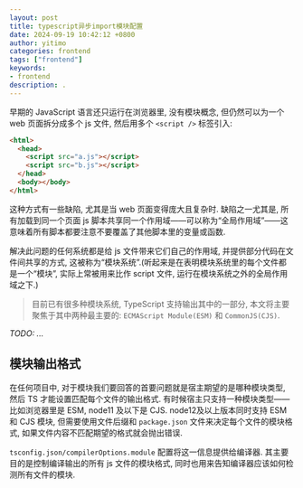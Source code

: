```yaml
---
layout: post
title: typescript异步import模块配置
date: 2024-09-19 10:42:12 +0800
author: yitimo
categories: frontend
tags: ["frontend"]
keywords:
- frontend
description: .
---
```


早期的 JavaScript 语言还只运行在浏览器里, 没有模块概念, 但仍然可以为一个 web 页面拆分成多个 js 文件, 然后用多个 ``<script />`` 标签引入:

``` html
<html>
  <head>
    <script src="a.js"></script>
    <script src="b.js"></script>
  </head>
  <body></body>
</html>
```

这种方式有一些缺陷, 尤其是当 web 页面变得庞大且复杂时. 缺陷之一尤其是, 所有加载到同一个页面 js 脚本共享同一个作用域——可以称为“全局作用域”——这意味着所有脚本都要注意不要覆盖了其他脚本里的变量或函数.

解决此问题的任何系统都是给 js 文件带来它们自己的作用域, 并提供部分代码在文件间共享的方式, 这被称为“模块系统”.(听起来是在表明模块系统里的每个文件都是一个“模块”, 实际上常被用来比作 script 文件, 运行在模块系统之外的全局作用域之下.)

> 目前已有很多种模块系统, TypeScript 支持输出其中的一部分, 本文将主要聚焦于其中两种最主要的: ``ECMAScript Module(ESM)`` 和 ``CommonJS(CJS)``.

*TODO: ...*

## 模块输出格式

在任何项目中, 对于模块我们要回答的首要问题就是宿主期望的是哪种模块类型, 然后 TS 才能设置匹配每个文件的输出格式. 有时候宿主只支持一种模块类型——比如浏览器里是 ESM, node11 及以下是 CJS. node12及以上版本同时支持 ESM 和 CJS 模块, 但需要使用文件后缀和 ``package.json`` 文件来决定每个文件的模块格式, 如果文件内容不匹配期望的格式就会抛出错误.

``tsconfig.json/compilerOptions.module`` 配置将这一信息提供给编译器. 其主要目的是控制编译输出的所有 js 文件的模块格式, 同时也用来告知编译器应该如何检测所有文件的模块.
